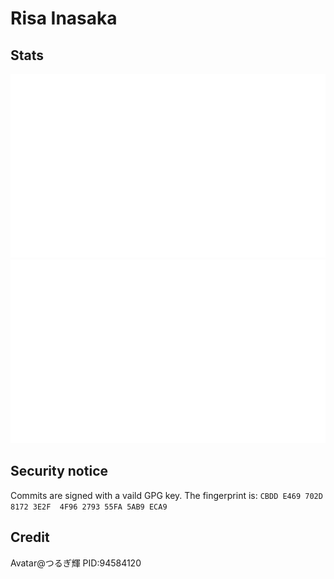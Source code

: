 # Risa Inasaka

## Stats

![](https://github.com/RisaInasaka/Github-stats/raw/master/generated/overview.svg)
![](https://github.com/RisaInasaka/Github-stats/raw/master/generated/languages.svg)

## Security notice

Commits are signed with a vaild GPG key. The fingerprint is: `CBDD E469 702D 8172 3E2F  4F96 2793 55FA 5AB9 ECA9`

## Credit

Avatar@つるぎ輝 PID:94584120
